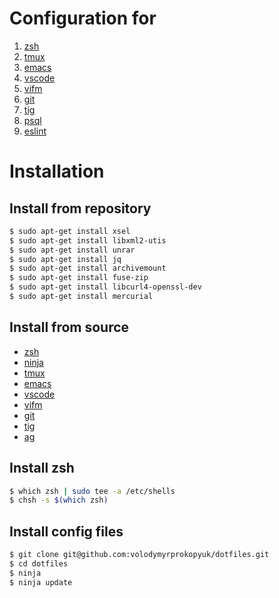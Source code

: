 # Configuration for

1. [zsh](http://www.zsh.org/)
1. [tmux](http://tmux.github.io/)
1. [emacs](http://www.gnu.org/software/emacs/)
1. [vscode](https://code.visualstudio.com/)
1. [vifm](http://vifm.info/)
1. [git](https://git-scm.com/)
1. [tig](https://github.com/jonas/tig)
1. [psql](http://www.postgresql.org/docs/9.4/static/app-psql.html)
1. [eslint](http://eslint.org/)

# Installation

## Install from repository

```bash
$ sudo apt-get install xsel
$ sudo apt-get install libxml2-utis
$ sudo apt-get install unrar
$ sudo apt-get install jq
$ sudo apt-get install archivemount
$ sudo apt-get install fuse-zip
$ sudo apt-get install libcurl4-openssl-dev
$ sudo apt-get install mercurial
```

## Install from source

- [zsh](http://www.zsh.org/)
- [ninja](https://ninja-build.org/)
- [tmux](https://tmux.github.io/)
- [emacs](https://www.gnu.org/software/emacs/)
- [vscode](https://code.visualstudio.com/)
- [vifm](http://vifm.info/)
- [git](https://git-scm.com/)
- [tig](https://github.com/jonas/tig)
- [ag](https://github.com/ggreer/the_silver_searcher)

## Install zsh

```bash
$ which zsh | sudo tee -a /etc/shells
$ chsh -s $(which zsh)
```

## Install config files

```bash
$ git clone git@github.com:volodymyrprokopyuk/dotfiles.git
$ cd dotfiles
$ ninja
$ ninja update
```
